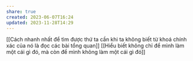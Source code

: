 ```yaml
---
share: true
created: 2023-06-07T16:24
updated: 2023-11-28T14:29
---
```

[[Cách nhanh nhất để tìm được thứ ta cần khi ta không biết từ khoá chính xác của nó là đọc các bài tổng quan]]
[[Hiểu biết không chỉ để mình làm một cái gì đó, mà còn để mình không làm một cái gì đó]]